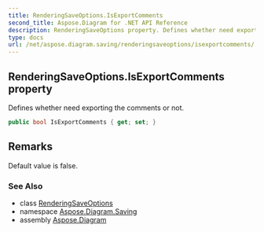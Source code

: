 ```yaml
---
title: RenderingSaveOptions.IsExportComments
second_title: Aspose.Diagram for .NET API Reference
description: RenderingSaveOptions property. Defines whether need exporting the comments or not
type: docs
url: /net/aspose.diagram.saving/renderingsaveoptions/isexportcomments/
---
```

## RenderingSaveOptions.IsExportComments property

Defines whether need exporting the comments or not.

```csharp
public bool IsExportComments { get; set; }
```

## Remarks

Default value is false.

### See Also

* class [RenderingSaveOptions](../)
* namespace [Aspose.Diagram.Saving](../../renderingsaveoptions/)
* assembly [Aspose.Diagram](../../../)


